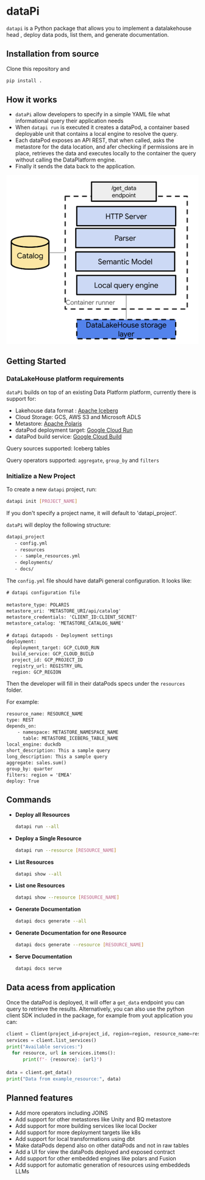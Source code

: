 # dataPi

`datapi` is a Python package that allows you to implement a datalakehouse head , deploy data pods, list them, and generate documentation.

## Installation from source

Clone this repository and

```bash
pip install .
```

## How it works

- `dataPi` allow developers to specify in a simple YAML file what informational query their application needs
- When `datapi run` is executed it creates a dataPod, a container based deployable unit that contains a local engine to resolve the query.
- Each dataPod exposes an API REST, that when called, asks the metastore for the data location, and afer checking if permissions are in place, retrieves the data and executes locally to the container the query without calling the DataPlatform engine.
- Finally it sends the data back to the application.

![dataPod](assets/datapod.png)

## Getting Started

### DataLakeHouse platform requirements

`dataPi` builds on top of an existing Data Platform platform, currently there is support for:

- Lakehouse data format : [Apache Iceberg](https://iceberg.apache.org/)
- Cloud Storage: GCS, AWS S3 and Microsoft ADLS
- Metastore: [Apache Polaris](https://polaris.apache.org/)
- dataPod deployment target: [Google Cloud Run](https://cloud.google.com/run)
- dataPod build service: [Google Cloud Build](https://cloud.google.com/build)

Query sources supported: Iceberg tables

Query operators supported: `aggregate`, `group_by` and `filters`

### Initialize a New Project

To create a new `datapi` project, run:

```bash
datapi init [PROJECT_NAME]
```

If you don't specify a project name, it will default to 'datapi_project'.

`dataPi` will deploy the following structure:

```bash
datapi_project
   - config.yml
   - resources
   - - sample_resources.yml
   - deployments/
   - docs/
```

The `config.yml` file should have dataPi general configuration. It looks like:

```
# datapi configuration file

metastore_type: POLARIS
metastore_uri: 'METASTORE_URI/api/catalog'
metastore_credentials: 'CLIENT_ID:CLIENT_SECRET'
metastore_catalog: 'METASTORE_CATALOG_NAME'

# datapi datapods - Deployment settings
deployment:
  deployment_target: GCP_CLOUD_RUN
  build_service: GCP_CLOUD_BUILD
  project_id: GCP_PROJECT_ID
  registry_url: REGISTRY_URL
  region: GCP_REGION
```

Then the developer will fill in their dataPods specs under the `resources` folder.

For example:

```
resource_name: RESOURCE_NAME
type: REST
depends_on:
    - namespace: METASTORE_NAMESPACE_NAME
      table: METASTORE_ICEBERG_TABLE_NAME
local_engine: duckdb
short_description: This a sample query
long_description: This a sample query
aggregate: sales.sum()
group_by: quarter
filters: region = 'EMEA'
deploy: True 
```

## Commands

- **Deploy all Resources**

  ```bash
  datapi run --all
  ```

- **Deploy a Single Resource**

  ```bash
  datapi run --resource [RESOURCE_NAME]
  ```

- **List Resources**

  ```bash
  datapi show --all
  ```

- **List one Resources**

  ```bash
  datapi show --resource [RESOURCE_NAME]
  ```

- **Generate Documentation**

  ```bash
  datapi docs generate --all
  ```

- **Generate Documentation for one Resource**

  ```bash
  datapi docs generate --resource [RESOURCE_NAME]
  ```

- **Serve Documentation**

  ```bash
  datapi docs serve
  ```  

## Data acess from application

Once the dataPod is deployed, it will offer a `get_data` endpoint you can query to retrieve the results.
Alternatively, you can also use the python client SDK included in the package, for example from yout application you can:

```python
client = Client(project_id=project_id, region=region, resource_name=resource_name)
services = client.list_services()
print("Available services:")
  for resource, url in services.items():
      print(f"- {resource}: {url}")

data = client.get_data()
print("Data from example_resource:", data)
````

## Planned features

- Add more operators including JOINS
- Add support for other metastores like Unity and BQ metastore
- Add support for more building services like local Docker
- Add support for more deployment targets like k8s
- Add support for local transformations using dbt
- Make dataPods depend also on other dataPods and not in raw tables
- Add a UI for view the dataPods deployed and exposed contract
- Add support for other embedded engines like polars and Fusion
- Add support for automatic generation of resources using embeddeds LLMs